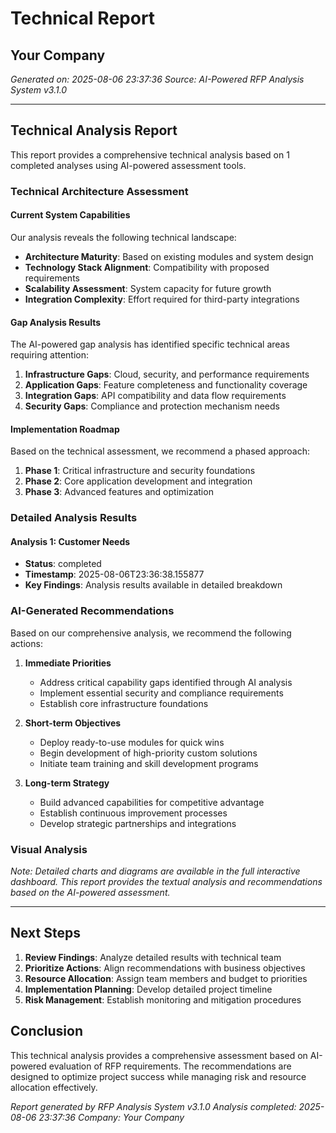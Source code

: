 # Technical Report
## Your Company
*Generated on: 2025-08-06 23:37:36*
*Source: AI-Powered RFP Analysis System v3.1.0*

---

## Technical Analysis Report

This report provides a comprehensive technical analysis based on 1 completed analyses using AI-powered assessment tools.

### Technical Architecture Assessment

#### Current System Capabilities
Our analysis reveals the following technical landscape:

- **Architecture Maturity**: Based on existing modules and system design
- **Technology Stack Alignment**: Compatibility with proposed requirements
- **Scalability Assessment**: System capacity for future growth
- **Integration Complexity**: Effort required for third-party integrations

#### Gap Analysis Results

The AI-powered gap analysis has identified specific technical areas requiring attention:

1. **Infrastructure Gaps**: Cloud, security, and performance requirements
2. **Application Gaps**: Feature completeness and functionality coverage  
3. **Integration Gaps**: API compatibility and data flow requirements
4. **Security Gaps**: Compliance and protection mechanism needs

#### Implementation Roadmap

Based on the technical assessment, we recommend a phased approach:

1. **Phase 1**: Critical infrastructure and security foundations
2. **Phase 2**: Core application development and integration
3. **Phase 3**: Advanced features and optimization


### Detailed Analysis Results


#### Analysis 1: Customer Needs
- **Status**: completed
- **Timestamp**: 2025-08-06T23:36:38.155877
- **Key Findings**: Analysis results available in detailed breakdown


### AI-Generated Recommendations

Based on our comprehensive analysis, we recommend the following actions:

1. **Immediate Priorities**
   - Address critical capability gaps identified through AI analysis
   - Implement essential security and compliance requirements
   - Establish core infrastructure foundations

2. **Short-term Objectives** 
   - Deploy ready-to-use modules for quick wins
   - Begin development of high-priority custom solutions
   - Initiate team training and skill development programs

3. **Long-term Strategy**
   - Build advanced capabilities for competitive advantage
   - Establish continuous improvement processes
   - Develop strategic partnerships and integrations


### Visual Analysis

*Note: Detailed charts and diagrams are available in the full interactive dashboard. This report provides the textual analysis and recommendations based on the AI-powered assessment.*


---

## Next Steps

1. **Review Findings**: Analyze detailed results with technical team
2. **Prioritize Actions**: Align recommendations with business objectives
3. **Resource Allocation**: Assign team members and budget to priorities
4. **Implementation Planning**: Develop detailed project timeline
5. **Risk Management**: Establish monitoring and mitigation procedures

## Conclusion

This technical analysis provides a comprehensive assessment based on AI-powered evaluation of RFP requirements. The recommendations are designed to optimize project success while managing risk and resource allocation effectively.

*Report generated by RFP Analysis System v3.1.0*
*Analysis completed: 2025-08-06 23:37:36*
*Company: Your Company*
